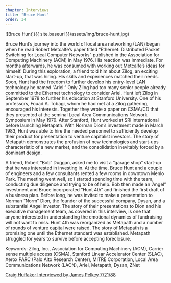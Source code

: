 ```yaml
---
chapter: Interviews
title: "Bruce Hunt"
order: 34
---
```


![Bruce Hunt]({{ site.baseurl }}/assets/img/bruce-hunt.jpg)

Bruce Hunt’s journey into the world of local area networking (LAN) began when he read Robert Metcalfe’s paper titled “Ethernet: Distributed Packet Switching for Local Computer Networks" published in the Association for Computing Machinery (ACM) in May 1976. His reaction was immediate. For months afterwards, he was consumed with working out Metcalfe’s ideas for himself. During this exploration, a friend told him about Zilog, an exciting start-up, that was hiring. His skills and experiences matched their needs. Soon, Hunt had the freedom to further develop his entry-level LAN technology he named “Ariel.” Only Zilog had too many senior people already committed to the Ethernet technology to consider Ariel. Hunt left Zilog in September 1978 to further his education at Stanford University. One of his professors, Fouad A. Tobagi, whom he had met at a Zilog gathering, encouraged his interests. Together they wrote a paper on CSMA/CD that they presented at the seminal Local Area Communications Network Symposium in May 1979. After Stanford, Hunt worked at SRI International before launching Metapath. With Norman Dion’s investment made in March 1983, Hunt was able to hire the needed personnel to sufficiently develop their product for presentation to venture capitalist investors. The story of Metapath demonstrates the profusion of new technologies and start-ups characteristic of a new market, and the consolidation inevitably forced by a dominant design.

A friend, Robert “Bob” Duggan, asked me to visit a “garage shop” start-up that he was interested in investing in. At the time, Bruce Hunt and a couple of engineers and a few consultants rented a few rooms in downtown Menlo Park. The meeting went well, so I started spending time with the team, conducting due diligence and trying to be of help. Bob then made an ‘Angel” investment and Bruce incorporated “Hunt 4th” and finished the first draft of a business plan. Before long, he was invited to make a presentation to Norman “Norm” Dion, the founder of the successful company, Dysan, and a substantial Angel investor. The story of their presentations to Dion and his executive management team, as covered in this interview, is one that anyone interested in understanding the emotional dynamics of fundraising will not want to miss. Hunt 4th was reorganized as Metapath and a number of rounds of venture capital were raised. The story of Metapath is a promising one until the Ethernet standard was established. Metapath struggled for years to survive before accepting foreclosure.

Keywords: Zilog, Inc., Association for Computing Machinery (ACM), Carrier sense multiple access (CSMA), Stanford Linear Accelerator Center (SLAC), Xerox PARC (Palo Alto Research Center), MITRE Corporation, Local Area Communications Network (LACN), Ariel, Metapath, Dysan, ZNet

[Craig Huffaker Interviewed by James Pelkey 7/21/88](https://archive.computerhistory.org/resources/access/text/2013/05/102746651-05-01-acc.pdf)

